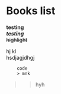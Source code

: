 
# Books list 

**testing**  
***testing***    
~~highlight~~

hj  kl  
hsdjagjdhgj  

        code  
        > mnk
    
>> hyh




